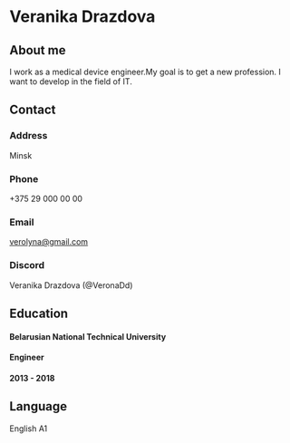 # Veranika Drazdova

## About me
I work as a medical device engineer.My goal is to get a new profession. I want to develop in the field of IT.
## Contact
### Address
Minsk
### Phone
+375 29 000 00 00
### Email
verolyna@gmail.com
### Discord
Veranika Drazdova (@VeronaDd)
## Education
#### Belarusian National Technical University
#### Engineer
#### 2013 - 2018
## Language
English A1
